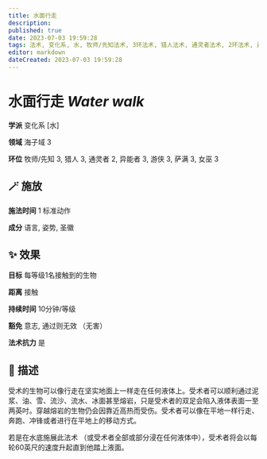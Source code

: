 ```yaml
---
title: 水面行走
description: 
published: true
date: 2023-07-03 19:59:28
tags: 法术, 变化系, 水, 牧师/先知法术, 3环法术, 猎人法术, 通灵者法术, 2环法术, 异能者法术, 游侠法术, 萨满法术, 女巫法术, 海子域
editor: markdown
dateCreated: 2023-07-03 19:59:28
---
```


# **水面行走** *Water walk*

**学派** 变化系 \[水\] 

**领域** 海子域 3

**环位** 牧师/先知 3, 猎人 3, 通灵者 2, 异能者 3, 游侠 3, 萨满 3, 女巫 3

## 🪄 施放

**施法时间** 1 标准动作

**成分** 语言, 姿势, 圣徽

## ✨ 效果 

**目标** 每等级1名接触到的生物 

**距离** 接触  

**持续时间** 10分钟/等级 

**豁免** 意志, 通过则无效 （无害）

**法术抗力** 是

## 📖 描述

受术的生物可以像行走在坚实地面上一样走在任何液体上。受术者可以顺利通过泥浆、油、雪、流沙、流水、冰面甚至熔岩，只是受术者的双足会陷入液体表面一至两英吋。穿越熔岩的生物仍会因靠近高热而受伤。受术者可以像在平地一样行走、奔跑、冲锋或者进行在平地上的移动方式。

若是在水底施展此法术 （或受术者全部或部分浸在任何液体中），受术者将会以每轮60英尺的速度升起直到他踏上液面。
    